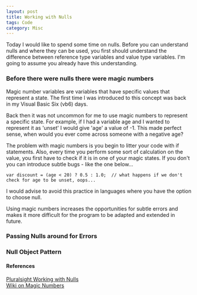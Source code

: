 ```yaml
---
layout: post
title: Working with Nulls
tags: Code 
category: Misc
---
```

Today I would like to spend some time on nulls. Before you can understand nulls and where they can be used, you first should understand the difference between reference type variables and value type variables. I'm going to assume you already have this understanding.

### Before there were nulls there were magic numbers

Magic number variables are variables that have specific values that represent a state. The first time I was introduced to this concept was back in my Visual Basic Six (vb6) days. 

Back then it was not uncommon for me to use magic numbers to represent a specific state. For example, if I had a variable age and I wanted to represent it as 'unset' I would give 'age' a value of -1. This made perfect sense, when would you ever come across someone with a negative age?

The problem with magic numbers is you begin to litter your code with if statements. Also, every time you perform some sort of calculation on the value, you first have to check if it is in one of your magic states. If you don't you can introduce subtle bugs - like the one below...

~~~
var discount = (age < 20) ? 0.5 : 1.0;  // what happens if we don't check for age to be unset, oops...
~~~

I would advise to avoid this practice in languages where you have the option to choose null.

Using magic numbers increases the opportunities for subtle errors and makes it more difficult for the program to be adapted and extended in future.


### Passing Nulls around for Errors

### Null Object Pattern

#### References

[Pluralsight Working with Nulls](https://app.pluralsight.com/library/courses/csharp-nulls-working)  
[Wiki on Magic Numbers](https://en.wikipedia.org/wiki/Magic_number_(programming)#Unnamed_numerical_constants)  
